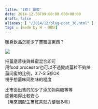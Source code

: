 ```yaml
---
title: '[飲] 薑蜜'
date: 2014-12-30T09:00:00.000+08:00
draft: false
aliases: [ "/2014/12/blog-post_30.html" ]
tags : [made by H - 開伙]
---
```


暖身飲品怎能少了薑蜜這東西？  

[![](https://farm8.staticflickr.com/7518/15876186320_1fc39a18ff_z.jpg)](https://farm8.staticflickr.com/7518/15876186320_1fc39a18ff_z.jpg)

把薑磨蓉後與蜂蜜混合即可  
用food processor也可以不過變成薑粒不夠辣  
薑同蜜的比例，3:7-5:5都OK  
視乎想薑味同甜味的程度  
  
比市面出售的加少了添加物與糖等等  
感覺喝得比較安心  
（用來調配生薑紅茶就方便很多呢）